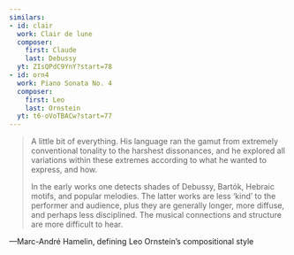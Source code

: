 ```yaml
---
similars:
- id: clair
  work: Clair de lune
  composer:
  	first: Claude
  	last: Debussy
  yt: ZIsQPdC9YnY?start=78
- id: orn4
  work: Piano Sonata No. 4
  composer:
  	first: Leo
  	last: Ornstein
  yt: t6-oVoTBACw?start=77
---
```


> A little bit of everything. His language ran the gamut from extremely conventional tonality to the harshest dissonances, and he explored all variations within these extremes according to what he wanted to express, and how.
> 
> In the early works one detects shades of Debussy, Bartók, Hebraic motifs, and popular melodies. The latter works are less ‘kind’ to the performer and audience, plus they are generally longer, more diffuse, and perhaps less disciplined. The musical connections and structure are more difficult to hear.

—Marc-André Hamelin, defining Leo Ornstein’s compositional style